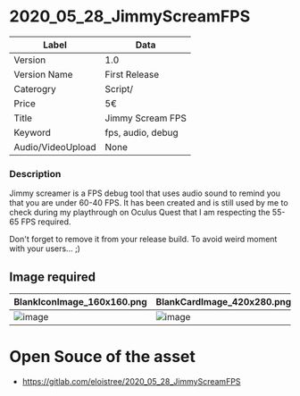 # 2020_05_28_JimmyScreamFPS
Label | Data
-|-
 Version | 1.0  
 Version Name |  First Release  
 Caterogry |  Script/
 Price |  5€ 
 Title |  Jimmy Scream FPS
 Keyword |   fps, audio, debug
 Audio/VideoUpload |  None

### Description
Jimmy screamer is a FPS debug tool that uses audio sound to remind you that you are under 60-40 FPS. It has been created and is still used by me to check during my playthrough on Oculus Quest  that I am respecting the 55-65 FPS required.  

Don't forget to remove it from your release build. To avoid weird moment with your users... ;)  


## Image required 

BlankIconImage_160x160.png | BlankCardImage_420x280.png | BlankCoverImage_1950x1300.jpg | BlankSocialMediaImage_1200x630.jpg | BlankScreenshots_width1200.png
-|-|-|-|-  
![image](https://user-images.githubusercontent.com/20149493/132104077-d0558396-df74-4d55-a3d4-66eaa6ab6de2.png)| ![image](https://user-images.githubusercontent.com/20149493/132104069-02fc65cb-a913-4cb1-a6be-eb86ccd5f637.png) | ![image](https://user-images.githubusercontent.com/20149493/132104073-cb628292-013e-467b-8858-d3e8ff807595.png) |![image](https://user-images.githubusercontent.com/20149493/132104088-a7b52c53-81c5-43cd-b672-bd677f27dff1.png)| ![image](https://user-images.githubusercontent.com/20149493/132104080-5b8c92ad-3f32-4d74-bfa3-8c017bc4cf07.png) 


# Open Souce of the asset

- https://gitlab.com/eloistree/2020_05_28_JimmyScreamFPS
